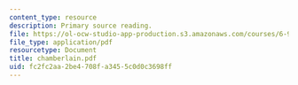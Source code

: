 ```yaml
---
content_type: resource
description: Primary source reading.
file: https://ol-ocw-studio-app-production.s3.amazonaws.com/courses/6-912-introduction-to-copyright-law-january-iap-2006/fc2fc2aa2be4708fa3455c0d0c3698ff_chamberlain.pdf
file_type: application/pdf
resourcetype: Document
title: chamberlain.pdf
uid: fc2fc2aa-2be4-708f-a345-5c0d0c3698ff
---
```

